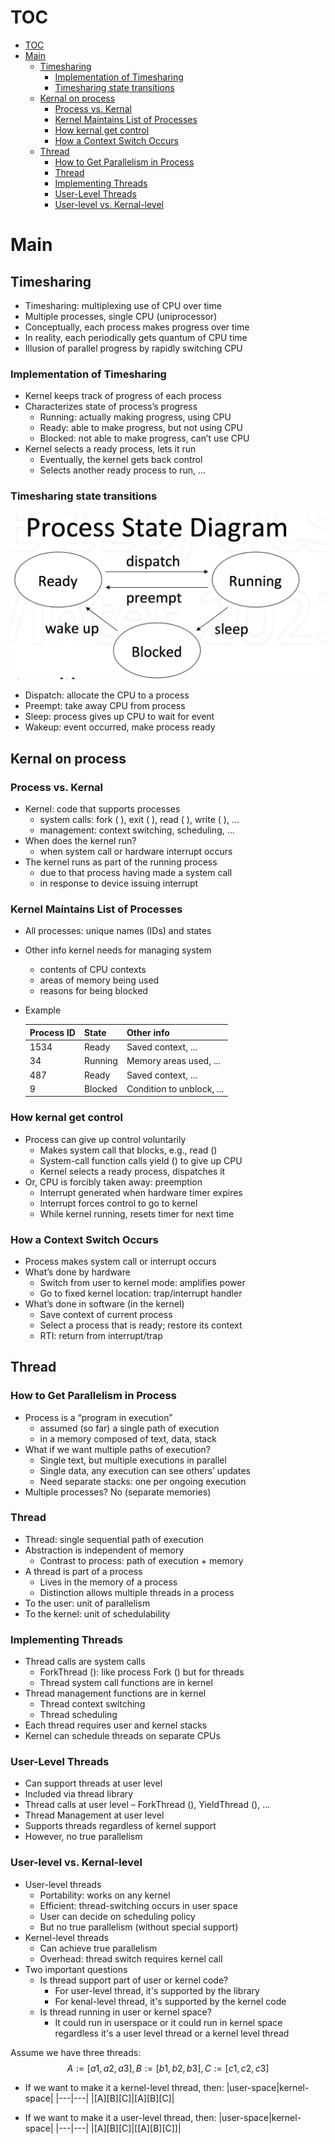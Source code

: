 # TOC
- [TOC](#toc)
- [Main](#main)
  - [Timesharing](#timesharing)
    - [Implementation of Timesharing](#implementation-of-timesharing)
    - [Timesharing state transitions](#timesharing-state-transitions)
  - [Kernal on process](#kernal-on-process)
    - [Process vs. Kernal](#process-vs-kernal)
    - [Kernel Maintains List of Processes](#kernel-maintains-list-of-processes)
    - [How kernal get control](#how-kernal-get-control)
    - [How a Context Switch Occurs](#how-a-context-switch-occurs)
  - [Thread](#thread)
    - [How to Get Parallelism in Process](#how-to-get-parallelism-in-process)
    - [Thread](#thread-1)
    - [Implementing Threads](#implementing-threads)
    - [User-Level Threads](#user-level-threads)
    - [User-level vs. Kernal-level](#user-level-vs-kernal-level)

# Main
## Timesharing
- Timesharing: multiplexing use of CPU over time
- Multiple processes, single CPU (uniprocessor)
- Conceptually, each process makes progress over time 
- In reality, each periodically gets quantum of CPU time 
- Illusion of parallel progress by rapidly switching CPU

### Implementation of Timesharing
- Kernel keeps track of progress of each process
- Characterizes state of process’s progress
  - Running: actually making progress, using CPU
  - Ready: able to make progress, but not using CPU 
  - Blocked: not able to make progress, can’t use CPU
- Kernel selects a ready process, lets it run
  -  Eventually, the kernel gets back control
  -  Selects another ready process to run, ...

### Timesharing state transitions
![](assets/55.png)
- Dispatch: allocate the CPU to a process 
- Preempt: take away CPU from process
- Sleep: process gives up CPU to wait for event
- Wakeup: event occurred, make process ready

## Kernal on process

### Process vs. Kernal
- Kernel: code that supports processes 
  - system calls: fork ( ), exit ( ), read ( ), write ( ), ...
  -  management: context switching, scheduling, ...
- When does the kernel run?
  - when system call or hardware interrupt occurs
-  The kernel runs as part of the running process
   -  due to that process having made a system call
   -  in response to device issuing interrupt

###  Kernel Maintains List of Processes
- All processes: unique names (IDs) and states
- Other info kernel needs for managing system 
  - contents of CPU contexts
  - areas of memory being used
  - reasons for being blocked
- Example

  |Process ID |State | Other info|
  | --- | --- | ---|
  |1534 | Ready | Saved context, ...
  |34 | Running | Memory areas used, ...
  | 487 | Ready | Saved context, ...
  |9 | Blocked | Condition to unblock, ...

### How kernal get control
- Process can give up control voluntarily
  - Makes system call that blocks, e.g., read ()
  - System-call function calls yield () to give up CPU 
  - Kernel selects a ready process, dispatches it
- Or, CPU is forcibly taken away: preemption
  - Interrupt generated when hardware timer expires 
  - Interrupt forces control to go to kernel
  - While kernel running, resets timer for next time

###  How a Context Switch Occurs
- Process makes system call or interrupt occurs
- What’s done by hardware
  - Switch from user to kernel mode: amplifies power 
  - Go to fixed kernel location: trap/interrupt handler
- What’s done in software (in the kernel) 
  - Save context of current process
  - Select a process that is ready; restore its context
  -  RTI: return from interrupt/trap

## Thread
###  How to Get Parallelism in Process
- Process is a “program in execution”
  - assumed (so far) a single path of execution 
  - in a memory composed of text, data, stack
- What if we want multiple paths of execution? 
  -  Single text, but multiple executions in parallel
  -  Single data, any execution can see others’ updates
  -  Need separate stacks: one per ongoing execution
-  Multiple processes? No (separate memories)

###  Thread
- Thread: single sequential path of execution
- Abstraction is independent of memory
  - Contrast to process: path of execution + memory
-  A thread is part of a process
   -  Lives in the memory of a process
   -  Distinction allows multiple threads in a process
- To the user: unit of parallelism
- To the kernel: unit of schedulability

### Implementing Threads
- Thread calls are system calls
  - ForkThread (): like process Fork () but for threads 
  - Thread system call functions are in kernel
- Thread management functions are in kernel 
  - Thread context switching
  - Thread scheduling
- Each thread requires user and kernel stacks
- Kernel can schedule threads on separate CPUs

###  User-Level Threads
- Can support threads at user level
- Included via thread library
- Thread calls at user level – ForkThread (), YieldThread (), ...
- Thread Management at user level
- Supports threads regardless of kernel support
- However, no true parallelism

### User-level vs. Kernal-level
- User-level threads
  - Portability: works on any kernel
  - Efficient: thread-switching occurs in user space
  - User can decide on scheduling policy
  - But no true parallelism (without special support)
- Kernel-level threads
  - Can achieve true parallelism
  - Overhead: thread switch requires kernel call
- Two important questions
  - Is thread support part of user or kernel code?
    - For user-level thread, it's supported by the library
    - For kenal-level thread, it's supported by the kernel code
  - Is thread running in user or kernel space?
    - It could run in userspace or it could run in kernel space regardless it's a user level thread or a kernel level thread

Assume we have three threads:
$$A:=[a1,a2,a3],B:=[b1,b2,b3],C:=[c1,c2,c3]$$
- If we want to make it a kernel-level thread, then:
  |user-space|kernel-space|
  |---|---|
  |[A][B][C]|[A][B][C]|

- If we want to make it a user-level thread, then:
  |user-space|kernel-space|
  |---|---|
  |[A][B][C]|[[A][B][C]]|